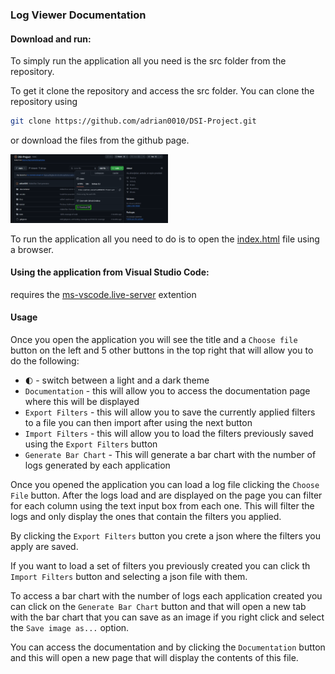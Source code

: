 ### Log Viewer Documentation

#### Download and run:

To simply run the application all you need is the src folder from the repository.

To get it clone the repository and access the src folder. You can clone the repository using 
```bash
git clone https://github.com/adrian0010/DSI-Project.git
```
or download the files from the github page.

<img src="https://raw.githubusercontent.com/adrian0010/DSI-Project/refs/heads/main/images/Screenshot-github-download.png" alt="image" width="50%" height="auto">

To run the application all you need to do is to open the [index.html](/src/index.html) file using a browser.

#### Using the application from Visual Studio Code:
 requires the [ms-vscode.live-server](https://marketplace.visualstudio.com/items?itemName=ms-vscode.live-server) extention

#### Usage

Once you open the application you will see the title and a `Choose file` button on the left and 5 other buttons in the top right that will allow you to do the following:
 - `🌓` - switch between a light and a dark theme
 - `Documentation` - this will allow you to access the documentation page where this will be displayed 
 - `Export Filters` - this will allow you to save the currently applied filters to a file you can then import after using the next button 
 - `Import Filters` - this will allow you to load the filters previously saved using the `Export Filters` button
 - `Generate Bar Chart` - This will generate a bar chart with the number of logs generated by each application

Once you opened the application you can load a log file clicking the `Choose File` button. After the logs load and are displayed on the page you can filter for each column using the text input box from each one. This will filter the logs and only display the ones that contain the filters you applied.

By clicking the `Export Filters` button you crete a json where the filters you apply are saved.

If you want to load a set of filters you previously created you can click th `Import Filters` button and selecting a json file with them.

To access a bar chart with the number of logs each application created you can click on the `Generate Bar Chart` button and that will open a new tab with the bar chart that you can save as an image if you right click and select the `Save image as...` option.

You can access the documentation and by clicking the `Documentation` button and this will open a new page that will display the contents of this file.